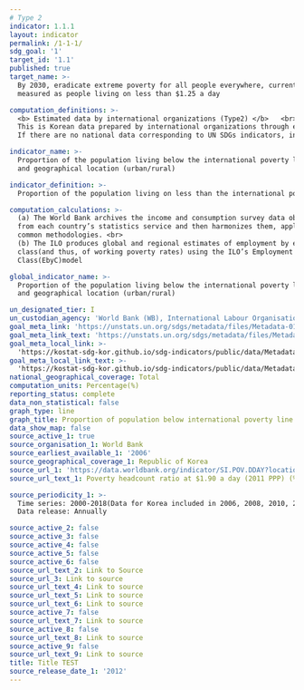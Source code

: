 ```yaml
---
# Type 2 
indicator: 1.1.1
layout: indicator
permalink: /1-1-1/
sdg_goal: '1'
target_id: '1.1'
published: true
target_name: >-
  By 2030, eradicate extreme poverty for all people everywhere, currently
  measured as people living on less than $1.25 a day

computation_definitions: >-
  <b> Estimated data by international organizations (Type2) </b>   <br>
  This is Korean data prepared by international organizations through estimation and modeling. <br>
  If there are no national data corresponding to UN SDGs indicators, international data are available for monitoring.

indicator_name: >-
  Proportion of the population living below the international poverty line by sex, age, employment status 
  and geographical location (urban/rural)

indicator_definition: >-
  Proportion of the population living on less than the international poverty line of $1.90 a day(at 2011 PPP)

computation_calculations: >-
  (a) The World Bank archives the income and consumption survey data obtained
  from each country’s statistics service and then harmonizes them, applying
  common methodologies. <br>
  (b) The ILO produces global and regional estimates of employment by economic
  class(and thus, of working poverty rates) using the ILO’s Employment by
  Class(EbyC)model

global_indicator_name: >-
  Proportion of the population living below the international poverty line by sex, age, employment status 
  and geographical location (urban/rural)

un_designated_tier: I
un_custodian_agency: 'World Bank (WB), International Labour Organisation (ILO)'
goal_meta_link: 'https://unstats.un.org/sdgs/metadata/files/Metadata-01-01-01a.pdf'
goal_meta_link_text: 'https://unstats.un.org/sdgs/metadata/files/Metadata-01-01-01a.pdf'
goal_meta_local_link: >-
  'https://kostat-sdg-kor.github.io/sdg-indicators/public/data/Metadata-01-01-01_ENG.pdf'
goal_meta_local_link_text: >-
  'https://kostat-sdg-kor.github.io/sdg-indicators/public/data/Metadata-01-01-01_ENG.pdf'
national_geographical_coverage: Total
computation_units: Percentage(%)
reporting_status: complete
data_non_statistical: false
graph_type: line
graph_title: Proportion of population below international poverty line
data_show_map: false
source_active_1: true
source_organisation_1: World Bank
source_earliest_available_1: '2006'
source_geographical_coverage_1: Republic of Korea
source_url_1: 'https://data.worldbank.org/indicator/SI.POV.DDAY?locations=KR'
source_url_text_1: Poverty headcount ratio at $1.90 a day (2011 PPP) (% of population)

source_periodicity_1: >-
  Time series: 2000-2018(Data for Korea included in 2006, 2008, 2010, 2012) <br>
  Data release: Annually

source_active_2: false
source_active_3: false
source_active_4: false
source_active_5: false
source_active_6: false
source_url_text_2: Link to Source
source_url_3: Link to source
source_url_text_4: Link to source
source_url_text_5: Link to source
source_url_text_6: Link to source
source_active_7: false
source_url_text_7: Link to source
source_active_8: false
source_url_text_8: Link to source
source_active_9: false
source_url_text_9: Link to source
title: Title TEST
source_release_date_1: '2012'
---
```


